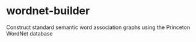 # wordnet-builder
Construct standard semantic word association graphs using the Princeton WordNet database
